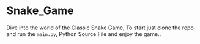 # Snake_Game
Dive into the world of the Classic Snake Game,
To start just clone the repo and run the `main.py`, Python Source File and enjoy the game..
